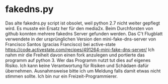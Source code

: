 # fakedns.py
Das alte fakedns.py script ist obsolet, weil python 2.7 nicht weiter gepflegt wird. Es musste ein Ersatz her für den media2x. Beim Durchforsten von github konnten mehrere fakedns Server gefunden werden. Das C't Flugblatt verwendete in der ursprünglichen Version den mini-fake-dns-server von Francisco Santos (gracias Francisco) bei active-state https://code.activestate.com/recipes/491264-mini-fake-dns-server/ Ich nahm mir die Freiheit davon einen fork anzulegen und portierte das programm auf python 3.
Wer das Programm nutzt tut dies auf eigenes Risiko. Ich kann keine Verantwortung für Risiken und Schädaen dafür übernehmen. Ausnahmsweise bitte ich um Meldung falls damit etwas nicht stimmen sollte. Ich bin nur ein Freizeit-Programmierer.
